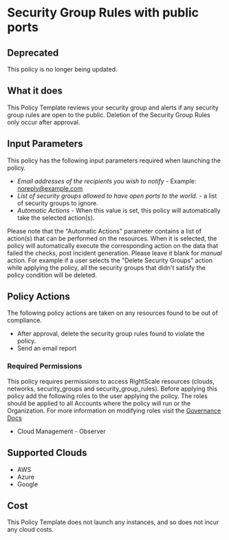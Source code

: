 # Security Group Rules with public ports

## Deprecated

This policy is no longer being updated.

## What it does

This Policy Template reviews your security group and alerts if any security group rules are open to the public.  Deletion of the Security Group Rules only occur after approval.

## Input Parameters

This policy has the following input parameters required when launching the policy.

- *Email addresses of the recipients you wish to notify* - Example: noreply@example.com
- *List of security groups allowed to have open ports to the world.* - a list of security groups to ignore.
- *Automatic Actions* - When this value is set, this policy will automatically take the selected action(s).

Please note that the "Automatic Actions" parameter contains a list of action(s) that can be performed on the resources. When it is selected, the policy will automatically execute the corresponding action on the data that failed the checks, post incident generation. Please leave it blank for *manual* action.
For example if a user selects the "Delete Security Groups" action while applying the policy, all the security groups that didn't satisfy the policy condition will be deleted.

## Policy Actions

The following policy actions are taken on any resources found to be out of compliance.

- After approval, delete the security group rules found to violate the policy.
- Send an email report

### Required Permissions

This policy requires permissions to access RightScale resources (clouds, networks, security_groups and security_group_rules).  Before applying this policy add the following roles to the user applying the policy.  The roles should be applied to all Accounts where the policy will run or the Organization. For more information on modifying roles visit the [Governance Docs](https://docs.rightscale.com/cm/ref/user_roles.html)

- Cloud Management - Observer

## Supported Clouds

- AWS
- Azure
- Google

## Cost

This Policy Template does not launch any instances, and so does not incur any cloud costs.
